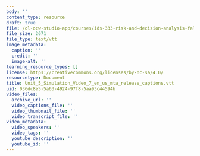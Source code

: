 ```yaml
---
body: ''
content_type: resource
draft: true
file: /ol-ocw-studio-app/courses/ids-333-risk-and-decision-analysis-fall-2021/unit_5_simulation_video_7_en_us_mta_release_captions.vtt
file_size: 2671
file_type: text/vtt
image_metadata:
  caption: ''
  credit: ''
  image-alt: ''
learning_resource_types: []
license: https://creativecommons.org/licenses/by-nc-sa/4.0/
resourcetype: Document
title: Unit_5_Simulation_Video_7_en_us_mta_release_captions.vtt
uid: 036dc8e5-5a63-4924-97f8-5aa93c44594b
video_files:
  archive_url: ''
  video_captions_file: ''
  video_thumbnail_file: ''
  video_transcript_file: ''
video_metadata:
  video_speakers: ''
  video_tags: ''
  youtube_description: ''
  youtube_id: ''
---
```

